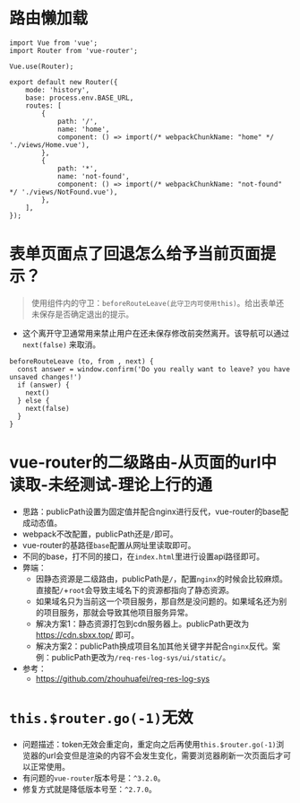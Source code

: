 # 路由懒加载
```
import Vue from 'vue';
import Router from 'vue-router';

Vue.use(Router);

export default new Router({
    mode: 'history',
    base: process.env.BASE_URL,
    routes: [
        {
            path: '/',
            name: 'home',
            component: () => import(/* webpackChunkName: "home" */ './views/Home.vue'),
        },
        {
            path: '*',
            name: 'not-found',
            component: () => import(/* webpackChunkName: "not-found" */ './views/NotFound.vue'),
        },
    ],
});
```

# 表单页面点了回退怎么给予当前页面提示？
> 使用组件内的守卫：`beforeRouteLeave(此守卫内可使用this)`。给出表单还未保存是否确定退出的提示。
* 这个离开守卫通常用来禁止用户在还未保存修改前突然离开。该导航可以通过 `next(false)` 来取消。
```
beforeRouteLeave (to, from , next) {
  const answer = window.confirm('Do you really want to leave? you have unsaved changes!')
  if (answer) {
    next()
  } else {
    next(false)
  }
}
```

# vue-router的二级路由-从页面的url中读取-未经测试-理论上行的通
* 思路：publicPath设置为固定值并配合nginx进行反代，vue-router的base配成动态值。
* webpack不改配置，publicPath还是`/`即可。
* vue-router的基路径`base`配置从网址里读取即可。
* 不同的base，打不同的接口，在`index.html`里进行设置api路径即可。
* 弊端：
  - 因静态资源是二级路由，publicPath是`/`，配置`nginx`的时候会比较麻烦。直接配`/`+`root`会导致主域名下的资源都指向了静态资源。
  - 如果域名只为当前这一个项目服务，那自然是没问题的。如果域名还为别的项目服务，那就会导致其他项目服务异常。
  - 解决方案1：静态资源打包到cdn服务器上。publicPath更改为 https://cdn.sbxx.top/ 即可。
  - 解决方案2：publicPath换成项目名加其他关键字并配合`nginx`反代。案例：publicPath更改为`/req-res-log-sys/ui/static/`。
* 参考：
  - https://github.com/zhouhuafei/req-res-log-sys

# `this.$router.go(-1)`无效
* 问题描述：token无效会重定向，重定向之后再使用`this.$router.go(-1)`浏览器的url会变但是渲染的内容不会发生变化，需要浏览器刷新一次页面后才可以正常使用。
* 有问题的`vue-router`版本号是：`^3.2.0`。
* 修复方式就是降低版本号至：`^2.7.0`。
